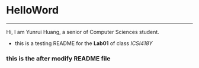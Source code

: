# HelloWord

---

Hi, I am Yunrui Huang, a senior of Computer Sciences student.

* this is a testing README for the **Lab01** of class *ICSI418Y*



### **this is the after modify README file**

